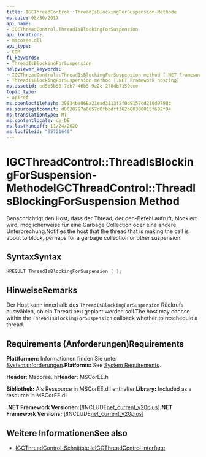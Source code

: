```yaml
---
title: IGCThreadControl::ThreadIsBlockingForSuspension-Methode
ms.date: 03/30/2017
api_name:
- IGCThreadControl.ThreadIsBlockingForSuspension
api_location:
- mscoree.dll
api_type:
- COM
f1_keywords:
- ThreadIsBlockingForSuspension
helpviewer_keywords:
- IGCThreadControl::ThreadIsBlockingForSuspension method [.NET Framework hosting]
- ThreadIsBlockingForSuspension method [.NET Framework hosting]
ms.assetid: ed5b5b58-7db7-46b5-9e2c-278db7159cee
topic_type:
- apiref
ms.openlocfilehash: 39834ba868a21ead3113f2f0d9157cd210d9798c
ms.sourcegitcommit: d8020797a6657d0fbbdff362b80300815f682f94
ms.translationtype: MT
ms.contentlocale: de-DE
ms.lasthandoff: 11/24/2020
ms.locfileid: "95721646"
---
```

# <a name="igcthreadcontrolthreadisblockingforsuspension-method"></a><span data-ttu-id="33528-102">IGCThreadControl::ThreadIsBlockingForSuspension-Methode</span><span class="sxs-lookup"><span data-stu-id="33528-102">IGCThreadControl::ThreadIsBlockingForSuspension Method</span></span>

<span data-ttu-id="33528-103">Benachrichtigt den Host, dass der Thread, der den-Befehl aufruft, blockiert wird, möglicherweise für eine Garbage Collection oder eine andere Unterbrechung.</span><span class="sxs-lookup"><span data-stu-id="33528-103">Notifies the host that the thread that is making the call is about to block, perhaps for a garbage collection or other suspension.</span></span>  
  
## <a name="syntax"></a><span data-ttu-id="33528-104">Syntax</span><span class="sxs-lookup"><span data-stu-id="33528-104">Syntax</span></span>  
  
```cpp  
HRESULT ThreadIsBlockingForSuspension ( );  
```  
  
## <a name="remarks"></a><span data-ttu-id="33528-105">Hinweise</span><span class="sxs-lookup"><span data-stu-id="33528-105">Remarks</span></span>  

 <span data-ttu-id="33528-106">Der Host kann innerhalb des `ThreadIsBlockingForSuspension` Rückrufs auswählen, ob ein Thread neu geplant werden soll.</span><span class="sxs-lookup"><span data-stu-id="33528-106">The host may choose within the `ThreadIsBlockingForSuspension` callback whether to reschedule a thread.</span></span>  
  
## <a name="requirements"></a><span data-ttu-id="33528-107">Requirements (Anforderungen)</span><span class="sxs-lookup"><span data-stu-id="33528-107">Requirements</span></span>  

 <span data-ttu-id="33528-108">**Plattformen:** Informationen finden Sie unter [Systemanforderungen](../../get-started/system-requirements.md).</span><span class="sxs-lookup"><span data-stu-id="33528-108">**Platforms:** See [System Requirements](../../get-started/system-requirements.md).</span></span>  
  
 <span data-ttu-id="33528-109">**Header:** Mscoree. h</span><span class="sxs-lookup"><span data-stu-id="33528-109">**Header:** MSCorEE.h</span></span>  
  
 <span data-ttu-id="33528-110">**Bibliothek:** Als Ressource in MSCorEE.dll enthalten</span><span class="sxs-lookup"><span data-stu-id="33528-110">**Library:** Included as a resource in MSCorEE.dll</span></span>  
  
 <span data-ttu-id="33528-111">**.NET Framework Versionen:**[!INCLUDE[net_current_v20plus](../../../../includes/net-current-v20plus-md.md)]</span><span class="sxs-lookup"><span data-stu-id="33528-111">**.NET Framework Versions:** [!INCLUDE[net_current_v20plus](../../../../includes/net-current-v20plus-md.md)]</span></span>  
  
## <a name="see-also"></a><span data-ttu-id="33528-112">Weitere Informationen</span><span class="sxs-lookup"><span data-stu-id="33528-112">See also</span></span>

- [<span data-ttu-id="33528-113">IGCThreadControl-Schnittstelle</span><span class="sxs-lookup"><span data-stu-id="33528-113">IGCThreadControl Interface</span></span>](igcthreadcontrol-interface.md)
